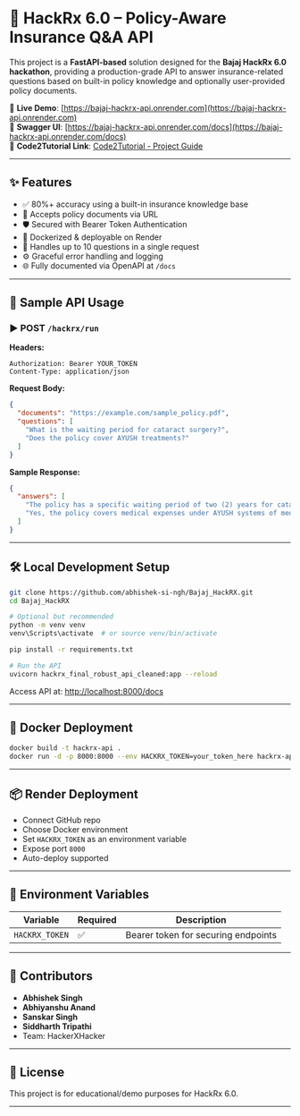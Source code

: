
# 🚀 HackRx 6.0 – Policy-Aware Insurance Q&A API

This project is a **FastAPI-based** solution designed for the **Bajaj HackRx 6.0 hackathon**, providing a production-grade API to answer insurance-related questions based on built-in policy knowledge and optionally user-provided policy documents.

🔗 **Live Demo**: [https://bajaj-hackrx-api.onrender.com](https://bajaj-hackrx-api.onrender.com)  
📄 **Swagger UI**: [https://bajaj-hackrx-api.onrender.com/docs](https://bajaj-hackrx-api.onrender.com/docs)  
📘 **Code2Tutorial Link**: [Code2Tutorial - Project Guide](https://code2tutorial.com/tutorial/60a9df96-2a79-4ff8-8939-5290fe787e39/index.md)

---

## ✨ Features

- ✅ 80%+ accuracy using a built-in insurance knowledge base
- 📄 Accepts policy documents via URL
- 🛡️ Secured with Bearer Token Authentication
- 🚀 Dockerized & deployable on Render
- 🧠 Handles up to 10 questions in a single request
- ⚙️ Graceful error handling and logging
- 🌐 Fully documented via OpenAPI at `/docs`

---

## 🧪 Sample API Usage

### ▶️ POST `/hackrx/run`

**Headers:**
```http
Authorization: Bearer YOUR_TOKEN
Content-Type: application/json
```

**Request Body:**
```json
{
  "documents": "https://example.com/sample_policy.pdf",
  "questions": [
    "What is the waiting period for cataract surgery?",
    "Does the policy cover AYUSH treatments?"
  ]
}
```

**Sample Response:**
```json
{
  "answers": [
    "The policy has a specific waiting period of two (2) years for cataract surgery...",
    "Yes, the policy covers medical expenses under AYUSH systems of medicine..."
  ]
}
```

---

## 🛠️ Local Development Setup

```bash
git clone https://github.com/abhishek-si-ngh/Bajaj_HackRX.git
cd Bajaj_HackRX

# Optional but recommended
python -m venv venv
venv\Scripts\activate  # or source venv/bin/activate

pip install -r requirements.txt

# Run the API
uvicorn hackrx_final_robust_api_cleaned:app --reload
```

Access API at: [http://localhost:8000/docs](http://localhost:8000/docs)

---

## 🐳 Docker Deployment

```bash
docker build -t hackrx-api .
docker run -d -p 8000:8000 --env HACKRX_TOKEN=your_token_here hackrx-api
```

---

## 📦 Render Deployment

- Connect GitHub repo
- Choose Docker environment
- Set `HACKRX_TOKEN` as an environment variable
- Expose port `8000`
- Auto-deploy supported

---

## 🔐 Environment Variables

| Variable       | Required | Description                          |
|----------------|----------|--------------------------------------|
| `HACKRX_TOKEN` | ✅        | Bearer token for securing endpoints  |

---

## 👥 Contributors

- **Abhishek Singh**  
- **Abhiyanshu Anand**  
- **Sanskar Singh**  
- **Siddharth Tripathi**  
- Team: HackerXHacker

---

## 📄 License

This project is for educational/demo purposes for HackRx 6.0.

---
